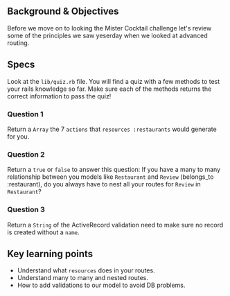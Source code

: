 ## Background & Objectives

Before we move on to looking the Mister Cocktail challenge let's review some of the principles we saw yeserday when we looked at advanced routing.

## Specs

Look at the `lib/quiz.rb` file. You will find a quiz with a few methods
to test your rails knowledge so far. Make sure each of the methods returns
the correct information to pass the quiz!

### Question 1

Return a `Array` the 7 `actions` that `resources :restaurants` would generate for you.

### Question 2

Return a `true` or `false` to answer this question:
If you have a many to many relationship between you models like `Restaurant` and `Review` (belongs_to :restaurant), do you always have to nest all your routes for `Review` in `Restaurant`?

### Question 3

Return a `String` of the ActiveRecord validation need to make sure no record is created without a `name`.


## Key learning points

- Understand what `resources` does in your routes.
- Understand many to many and nested routes.
- How to add validations to our model to avoid DB problems.
